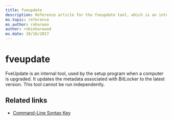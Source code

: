 ```yaml
---
title: fveupdate
description: Reference article for the fveupdate tool, which is an internal tool used by the setup program when a computer is upgraded.
ms.topic: reference
ms.author: roharwoo
author: robinharwood
ms.date: 10/16/2017
---
```


# fveupdate

FveUpdate is an internal tool, used by the setup program when a computer is upgraded. It updates the metadata associated with BitLocker to the latest version. This tool cannot be run independently.

## Related links

- [Command-Line Syntax Key](command-line-syntax-key.md)
